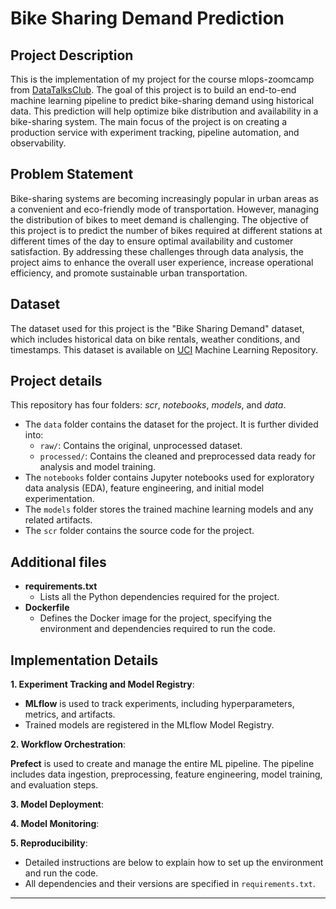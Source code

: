 # Bike Sharing Demand Prediction

## Project Description
This is the implementation of my project for the course mlops-zoomcamp from [DataTalksClub](https://github.com/DataTalksClub/mlops-zoomcamp).
The goal of this project is to build an end-to-end machine learning pipeline to predict bike-sharing demand using historical data. This prediction will help optimize bike distribution and availability in a bike-sharing system. The main focus of the project is on creating a production service with experiment tracking, pipeline automation, and observability.

## Problem Statement
Bike-sharing systems are becoming increasingly popular in urban areas as a convenient and eco-friendly mode of transportation. However, managing the distribution of bikes to meet demand is challenging. The objective of this project is to predict the number of bikes required at different stations at different times of the day to ensure optimal availability and customer satisfaction.
By addressing these challenges through data analysis, the project aims to enhance the overall user experience, increase operational efficiency, and promote sustainable urban transportation.

## Dataset
The dataset used for this project is the "Bike Sharing Demand" dataset, which includes historical data on bike rentals, weather conditions, and timestamps. This dataset is available on [UCI](https://archive.ics.uci.edu/dataset/275/bike+sharing+dataset) Machine Learning Repository.

## Project details
This repository has four folders: *scr*, *notebooks*, *models*, and *data*.
- The `data` folder contains the dataset for the project. It is further divided into:
     - `raw/`: Contains the original, unprocessed dataset.
     - `processed/`: Contains the cleaned and preprocessed data ready for analysis and model training.
- The `notebooks` folder contains Jupyter notebooks used for exploratory data analysis (EDA), feature engineering, and initial model experimentation.
- The `models` folder stores the trained machine learning models and any related artifacts.
- The `scr` folder contains the source code for the project.

## Additional files
- **requirements.txt**
  - Lists all the Python dependencies required for the project.
- **Dockerfile**
  - Defines the Docker image for the project, specifying the environment and dependencies required to run the code.

## Implementation Details

**1. Experiment Tracking and Model Registry**:
- **MLflow** is used to track experiments, including hyperparameters, metrics, and artifacts.
- Trained models are registered in the MLflow Model Registry.

**2. Workflow Orchestration**:

**Prefect** is used to create and manage the entire ML pipeline.
The pipeline includes data ingestion, preprocessing, feature engineering, model training, and evaluation steps.

**3. Model Deployment**:

**4. Model Monitoring**:

**5. Reproducibility**:
- Detailed instructions are below to explain how to set up the environment and run the code.
- All dependencies and their versions are specified in `requirements.txt`.


---

